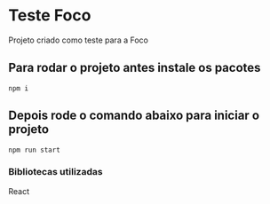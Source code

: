 # Teste Foco

Projeto criado como teste para a Foco

## Para rodar o projeto antes instale os pacotes

```
npm i
```

## Depois rode o comando abaixo para iniciar o projeto
```
npm run start
```

### Bibliotecas utilizadas
React
